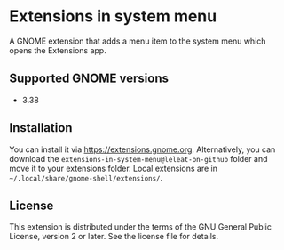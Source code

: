 # Extensions in system menu

A GNOME extension that adds a menu item to the system menu which opens the Extensions app.

## Supported GNOME versions

- 3.38

## Installation

You can install it via https://extensions.gnome.org. Alternatively, you can download the `extensions-in-system-menu@leleat-on-github` folder and move it to your extensions folder. Local extensions are in `~/.local/share/gnome-shell/extensions/`.

## License

This extension is distributed under the terms of the GNU General Public License, version 2 or later. See the license file for details.
